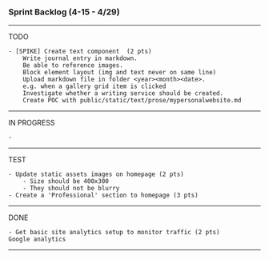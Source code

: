 ### Sprint Backlog (4-15 - 4/29)

------------------------------------
TODO
    
    - [SPIKE] Create text component  (2 pts)
        Write journal entry in markdown. 
        Be able to reference images. 
        Block element layout (img and text never on same line)  
        Upload markdown file in folder <year><month><date>.
        e.g. when a gallery grid item is clicked
        Investigate whether a writing service should be created.
        Create POC with public/static/text/prose/mypersonalwebsite.md
        

------------------------------------    
IN PROGRESS

    - 
    

------------------------------------
TEST

    - Update static assets images on homepage (2 pts)
        - Size should be 400x300 
        - They should not be blurry    
    - Create a 'Professional' section to homepage (3 pts)    

------------------------------------
DONE

    - Get basic site analytics setup to monitor traffic (2 pts)
    Google analytics

------------------------------------
